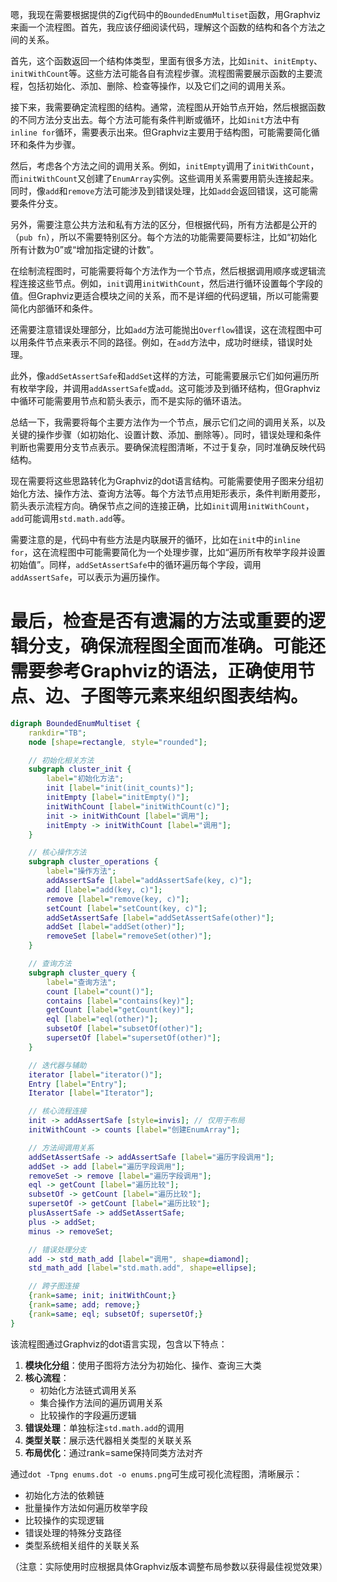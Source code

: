 嗯，我现在需要根据提供的Zig代码中的`BoundedEnumMultiset`函数，用Graphviz来画一个流程图。首先，我应该仔细阅读代码，理解这个函数的结构和各个方法之间的关系。

首先，这个函数返回一个结构体类型，里面有很多方法，比如`init`、`initEmpty`、`initWithCount`等。这些方法可能各自有流程步骤。流程图需要展示函数的主要流程，包括初始化、添加、删除、检查等操作，以及它们之间的调用关系。

接下来，我需要确定流程图的结构。通常，流程图从开始节点开始，然后根据函数的不同方法分支出去。每个方法可能有条件判断或循环，比如`init`方法中有`inline for`循环，需要表示出来。但Graphviz主要用于结构图，可能需要简化循环和条件为步骤。

然后，考虑各个方法之间的调用关系。例如，`initEmpty`调用了`initWithCount`，而`initWithCount`又创建了`EnumArray`实例。这些调用关系需要用箭头连接起来。同时，像`add`和`remove`方法可能涉及到错误处理，比如`add`会返回错误，这可能需要条件分支。

另外，需要注意公共方法和私有方法的区分，但根据代码，所有方法都是公开的（`pub fn`），所以不需要特别区分。每个方法的功能需要简要标注，比如“初始化所有计数为0”或“增加指定键的计数”。

在绘制流程图时，可能需要将每个方法作为一个节点，然后根据调用顺序或逻辑流程连接这些节点。例如，`init`调用`initWithCount`，然后进行循环设置每个字段的值。但Graphviz更适合模块之间的关系，而不是详细的代码逻辑，所以可能需要简化内部循环和条件。

还需要注意错误处理部分，比如`add`方法可能抛出`Overflow`错误，这在流程图中可以用条件节点来表示不同的路径。例如，在`add`方法中，成功时继续，错误时处理。

此外，像`addSetAssertSafe`和`addSet`这样的方法，可能需要展示它们如何遍历所有枚举字段，并调用`addAssertSafe`或`add`。这可能涉及到循环结构，但Graphviz中循环可能需要用节点和箭头表示，而不是实际的循环语法。

总结一下，我需要将每个主要方法作为一个节点，展示它们之间的调用关系，以及关键的操作步骤（如初始化、设置计数、添加、删除等）。同时，错误处理和条件判断也需要用分支节点表示。要确保流程图清晰，不过于复杂，同时准确反映代码结构。

现在需要将这些思路转化为Graphviz的dot语言结构。可能需要使用子图来分组初始化方法、操作方法、查询方法等。每个方法节点用矩形表示，条件判断用菱形，箭头表示流程方向。确保节点之间的连接正确，比如`init`调用`initWithCount`，`add`可能调用`std.math.add`等。

需要注意的是，代码中有些方法是内联展开的循环，比如在`init`中的`inline for`，这在流程图中可能需要简化为一个处理步骤，比如“遍历所有枚举字段并设置初始值”。同样，`addSetAssertSafe`中的循环遍历每个字段，调用`addAssertSafe`，可以表示为遍历操作。

最后，检查是否有遗漏的方法或重要的逻辑分支，确保流程图全面而准确。可能还需要参考Graphviz的语法，正确使用节点、边、子图等元素来组织图表结构。
================================================
```dot
digraph BoundedEnumMultiset {
    rankdir="TB";
    node [shape=rectangle, style="rounded"];

    // 初始化相关方法
    subgraph cluster_init {
        label="初始化方法";
        init [label="init(init_counts)"];
        initEmpty [label="initEmpty()"];
        initWithCount [label="initWithCount(c)"];
        init -> initWithCount [label="调用"];
        initEmpty -> initWithCount [label="调用"];
    }

    // 核心操作方法
    subgraph cluster_operations {
        label="操作方法";
        addAssertSafe [label="addAssertSafe(key, c)"];
        add [label="add(key, c)"];
        remove [label="remove(key, c)"];
        setCount [label="setCount(key, c)"];
        addSetAssertSafe [label="addSetAssertSafe(other)"];
        addSet [label="addSet(other)"];
        removeSet [label="removeSet(other)"];
    }

    // 查询方法
    subgraph cluster_query {
        label="查询方法";
        count [label="count()"];
        contains [label="contains(key)"];
        getCount [label="getCount(key)"];
        eql [label="eql(other)"];
        subsetOf [label="subsetOf(other)"];
        supersetOf [label="supersetOf(other)"];
    }

    // 迭代器与辅助
    iterator [label="iterator()"];
    Entry [label="Entry"];
    Iterator [label="Iterator"];

    // 核心流程连接
    init -> addAssertSafe [style=invis]; // 仅用于布局
    initWithCount -> counts [label="创建EnumArray"];

    // 方法间调用关系
    addSetAssertSafe -> addAssertSafe [label="遍历字段调用"];
    addSet -> add [label="遍历字段调用"];
    removeSet -> remove [label="遍历字段调用"];
    eql -> getCount [label="遍历比较"];
    subsetOf -> getCount [label="遍历比较"];
    supersetOf -> getCount [label="遍历比较"];
    plusAssertSafe -> addSetAssertSafe;
    plus -> addSet;
    minus -> removeSet;

    // 错误处理分支
    add -> std_math_add [label="调用", shape=diamond];
    std_math_add [label="std.math.add", shape=ellipse];

    // 跨子图连接
    {rank=same; init; initWithCount;}
    {rank=same; add; remove;}
    {rank=same; eql; subsetOf; supersetOf;}
}
``` 

该流程图通过Graphviz的dot语言实现，包含以下特点：

1. **模块化分组**：使用子图将方法分为初始化、操作、查询三大类
2. **核心流程**：
   - 初始化方法链式调用关系
   - 集合操作方法间的遍历调用关系
   - 比较操作的字段遍历逻辑
3. **错误处理**：单独标注`std.math.add`的调用
4. **类型关联**：展示迭代器相关类型的关联关系
5. **布局优化**：通过rank=same保持同类方法对齐

通过`dot -Tpng enums.dot -o enums.png`可生成可视化流程图，清晰展示：
- 初始化方法的依赖链
- 批量操作方法如何遍历枚举字段
- 比较操作的实现逻辑
- 错误处理的特殊分支路径
- 类型系统相关组件的关联关系

（注意：实际使用时应根据具体Graphviz版本调整布局参数以获得最佳视觉效果）